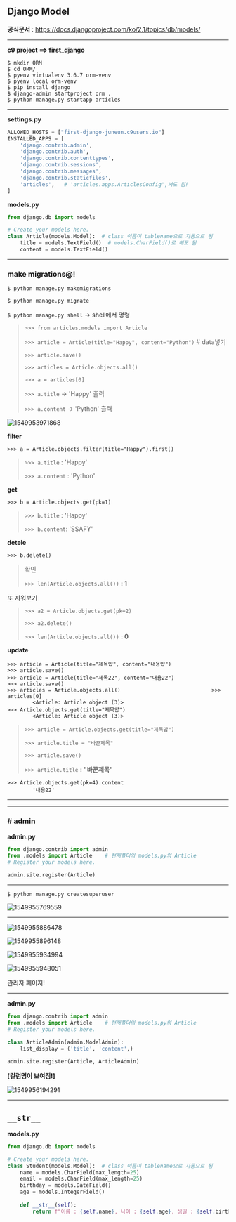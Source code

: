 ## Django Model

**공식문서** : https://docs.djangoproject.com/ko/2.1/topics/db/models/



---

**c9 project ==> first_django**

```
$ mkdir ORM
$ cd ORM/
$ pyenv virtualenv 3.6.7 orm-venv
$ pyenv local orm-venv
$ pip install django
$ django-admin startproject orm .
$ python manage.py startapp articles  
```

---

**settings.py**

```python
ALLOWED_HOSTS = ["first-django-juneun.c9users.io"]
INSTALLED_APPS = [
    'django.contrib.admin',
    'django.contrib.auth',
    'django.contrib.contenttypes',
    'django.contrib.sessions',
    'django.contrib.messages',
    'django.contrib.staticfiles',
    'articles',   # 'articles.apps.ArticlesConfig',써도 됨! 
]
```



**models.py**

```python
from django.db import models

# Create your models here.
class Article(models.Model):  # class 이름이 tablename으로 자동으로 됨
    title = models.TextField()  # models.CharField()로 해도 됨
    content = models.TextField()   
```

---

### make migrations@!

`$ python manage.py makemigrations`

`$ python manage.py migrate`

`$ python manage.py shell`          -> shell에서 명령

> `>>> from articles.models import Article`   				   
>
> `>>> article = Article(title="Happy", content="Python")`   # data넣기
>
> `>>> article.save()`
>
> `>>> articles = Article.objects.all()`
>
> `>>> a = articles[0]`
>
> `>>> a.title`      			  -> 'Happy' 출력
>
> `>>> a.content`   		  -> 'Python' 출력

![1549953971868](../typora-user-images/1549953971868.png)

**filter**

`>>> a = Article.objects.filter(title="Happy").first()`

> `>>> a.title` : 'Happy'
>
> `>>> a.content` : 'Python'



**get**

`>>> b = Article.objects.get(pk=1)`

> `>>> b.title`  : 'Happy'
>
> `>>> b.content`: 'SSAFY'



**detele**

`>>> b.delete()`

> 확인
>
> `>>> len(Article.objects.all())`     **: 1**

또 지워보기

> `>>> a2 = Article.objects.get(pk=2)`
>
> `>>> a2.delete()`
>
> `>>> len(Article.objects.all())`      **: 0**



**update**

```
>>> article = Article(title="제목얍", content="내용얍")
>>> article.save()
>>> article = Article(title="제목22", content="내용22")
>>> article.save()
>>> articles = Article.objects.all()                             >>> articles[0]                 
    	<Article: Article object (3)>
>>> Article.objects.get(title="제목얍")
    	<Article: Article object (3)>
```

> `>>> article = Article.objects.get(title="제목얍")`
>
> `>>> article.title = "바꾼제목"`
>
> `>>> article.save()`
>
> `>>> article.title`      **: "바꾼제목"**

```
>>> Article.objects.get(pk=4).content
 		'내용22'
```

---

---

### # admin

**admin.py**

```python
from django.contrib import admin
from .models import Article    # 현재폴더의 models.py의 Article
# Register your models here.

admin.site.register(Article)
```

---

`$ python manage.py createsuperuser`

![1549955769559](../typora-user-images/1549955769559.png)

---

![1549955886478](../typora-user-images/1549955886478.png)

![1549955896148](../typora-user-images/1549955896148.png)

![1549955934994](../typora-user-images/1549955934994.png)

![1549955948051](../typora-user-images/1549955948051.png)

관리자 페이지!



---

**admin.py**

```python
from django.contrib import admin
from .models import Article    # 현재폴더의 models.py의 Article
# Register your models here.

class ArticleAdmin(admin.ModelAdmin):
    list_display = ('title', 'content',)
    
admin.site.register(Article, ArticleAdmin)
```

**[컬럼명이 보여짐!]**

![1549956194291](../typora-user-images/1549956194291.png)



---

## `__str__`

**models.py**

```python
from django.db import models

# Create your models here.
class Student(models.Model):  # class 이름이 tablename으로 자동으로 됨
    name = models.CharField(max_length=25)  
    email = models.CharField(max_length=25)  
    birthday = models.DateField()  
    age = models.IntegerField()     
    
    def __str__(self):
        return f"이름 : {self.name}, 나이 : {self.age}, 생일 : {self.birthday}, 이메일 : {self.email}"
```

















